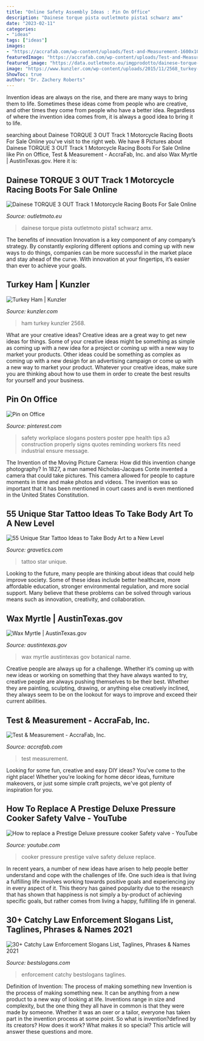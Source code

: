 ```yaml
---
title: "Online Safety Assembly Ideas : Pin On Office"
description: "Dainese torque pista outletmoto pista1 schwarz amx"
date: "2023-02-11"
categories:
- "ideas"
tags: ["ideas"]
images:
- "https://accrafab.com/wp-content/uploads/Test-and-Measurement-1600x1067.jpg"
featuredImage: "https://accrafab.com/wp-content/uploads/Test-and-Measurement-1600x1067.jpg"
featured_image: "https://data.outletmoto.eu/imgprodotto/dainese-torque-3-out-track-1-motorcycle-racing-boots_114476_zoom.jpg"
image: "https://www.kunzler.com/wp-content/uploads/2015/11/2568_turkey-ham.jpg"
ShowToc: true
author: "Dr. Zachery Roberts"
---
```



Invention ideas are always on the rise, and there are many ways to bring them to life. Sometimes these ideas come from people who are creative, and other times they come from people who have a better idea. Regardless of where the invention idea comes from, it is always a good idea to bring it to life.

	

		
searching about Dainese TORQUE 3 OUT Track 1 Motorcycle Racing Boots For Sale Online you've visit to the right web. We have 8 Pictures about Dainese TORQUE 3 OUT Track 1 Motorcycle Racing Boots For Sale Online like Pin on Office, Test &amp; Measurement - AccraFab, Inc. and also Wax Myrtle | AustinTexas.gov. Here it is:
		
    
## Dainese TORQUE 3 OUT Track 1 Motorcycle Racing Boots For Sale Online

<img loading=lazy src="https://data.outletmoto.eu/imgprodotto/dainese-torque-3-out-track-1-motorcycle-racing-boots_114476_zoom.jpg" onerror="this.onerror=null;this.src='https://tse3.mm.bing.net/th?id=OIP.VIMYCSC5bdK_bCDfK_ZHfAHaHa&amp;pid=15.1';" alt="Dainese TORQUE 3 OUT Track 1 Motorcycle Racing Boots For Sale Online">

_Source: outletmoto.eu_

>dainese torque pista outletmoto pista1 schwarz amx. 

	

The benefits of innovation
Innovation is a key component of any company’s strategy. By constantly exploring different options and coming up with new ways to do things, companies can be more successful in the market place and stay ahead of the curve. With innovation at your fingertips, it’s easier than ever to achieve your goals.

    
## Turkey Ham | Kunzler

<img loading=lazy src="https://www.kunzler.com/wp-content/uploads/2015/11/2568_turkey-ham.jpg" onerror="this.onerror=null;this.src='https://tse2.mm.bing.net/th?id=OIP.4mbTRW-IIIyU1pJ-LCjL_wHaHa&amp;pid=15.1';" alt="Turkey Ham | Kunzler">

_Source: kunzler.com_

>ham turkey kunzler 2568. 

	

What are your creative ideas?
Creative ideas are a great way to get new ideas for things. Some of your creative ideas might be something as simple as coming up with a new idea for a project or coming up with a new way to market your products. Other ideas could be something as complex as coming up with a new design for an advertising campaign or come up with a new way to market your product. Whatever your creative ideas, make sure you are thinking about how to use them in order to create the best results for yourself and your business.

    
## Pin On Office

<img loading=lazy src="https://i.pinimg.com/736x/f1/9c/d9/f19cd979d7fc649feb2438aa61f0feb9.jpg" onerror="this.onerror=null;this.src='https://tse1.mm.bing.net/th?id=OIP.4PrwoDZBZVUoA6LJN6z4ywAAAA&amp;pid=15.1';" alt="Pin on Office">

_Source: pinterest.com_

>safety workplace slogans posters poster ppe health tips a3 construction properly signs quotes reminding workers fits need industrial ensure message. 

	

The Invention of the Moving Picture Camera: How did this invention change photography?
In 1827, a man named Nicholas-Jacques Conte invented a camera that could take pictures. This camera allowed for people to capture moments in time and make photos and videos. The invention was so important that it has been mentioned in court cases and is even mentioned in the United States Constitution.

    
## 55 Unique Star Tattoo Ideas To Take Body Art To A New Level

<img loading=lazy src="https://www.gravetics.com/wp-content/uploads/2017/03/star-tattoo-startattoo-lettering-womantattoo-armlettering.jpg" onerror="this.onerror=null;this.src='https://tse3.mm.bing.net/th?id=OIP.gk8psVWRuuhcnDmGT2NWVgHaHa&amp;pid=15.1';" alt="55 Unique Star Tattoo Ideas to Take Body Art to a New Level">

_Source: gravetics.com_

>tattoo star unique. 

	

Looking to the future, many people are thinking about ideas that could help improve society. Some of these ideas include better healthcare, more affordable education, stronger environmental regulation, and more social support. Many believe that these problems can be solved through various means such as innovation, creativity, and collaboration.

    
## Wax Myrtle | AustinTexas.gov

<img loading=lazy src="https://www.austintexas.gov/sites/default/files/WaxMyrtle-close.jpg" onerror="this.onerror=null;this.src='https://tse2.mm.bing.net/th?id=OIP.HvBNFTFYeWqMu-indEEh1QHaHa&amp;pid=15.1';" alt="Wax Myrtle | AustinTexas.gov">

_Source: austintexas.gov_

>wax myrtle austintexas gov botanical name. 

	

Creative people are always up for a challenge. Whether it’s coming up with new ideas or working on something that they have always wanted to try, creative people are always pushing themselves to be their best. Whether they are painting, sculpting, drawing, or anything else creatively inclined, they always seem to be on the lookout for ways to improve and exceed their current abilities.

    
## Test &amp; Measurement - AccraFab, Inc.

<img loading=lazy src="https://accrafab.com/wp-content/uploads/Test-and-Measurement-1600x1067.jpg" onerror="this.onerror=null;this.src='https://tse3.mm.bing.net/th?id=OIP.07mQ_aENc5AdK3Z14mTtXgHaE8&amp;pid=15.1';" alt="Test &amp; Measurement - AccraFab, Inc.">

_Source: accrafab.com_

>test measurement. 

	

Looking for some fun, creative and easy DIY ideas? You've come to the right place! Whether you're looking for home décor ideas, furniture makeovers, or just some simple craft projects, we've got plenty of inspiration for you.

    
## How To Replace A Prestige Deluxe Pressure Cooker Safety Valve - YouTube

<img loading=lazy src="http://i.ytimg.com/vi/fWIFhRjVA1M/maxresdefault.jpg" onerror="this.onerror=null;this.src='https://tse1.mm.bing.net/th?id=OIP.xz3hg0QpcDoKW_CmlrQDPQHaEK&amp;pid=15.1';" alt="How to replace a Prestige Deluxe pressure cooker Safety valve - YouTube">

_Source: youtube.com_

>cooker pressure prestige valve safety deluxe replace. 

	

In recent years, a number of new ideas have arisen to help people better understand and cope with the challenges of life. One such idea is that living a fulfilling life involves working towards positive goals and experiencing joy in every aspect of it. This theory has gained popularity due to the research that has shown that happiness is not simply a by-product of achieving specific goals, but rather comes from living a happy, fulfilling life in general.

    
## 30+ Catchy Law Enforcement Slogans List, Taglines, Phrases &amp; Names 2021

<img loading=lazy src="https://www.bestslogans.com/img/searches/catchy-law-enforcement-slogans-list-201801_2020.png" onerror="this.onerror=null;this.src='https://tse4.mm.bing.net/th?id=OIP.8nKJB2jxHg2AhDyz4rGlywHaGL&amp;pid=15.1';" alt="30+ Catchy Law Enforcement Slogans List, Taglines, Phrases &amp; Names 2021">

_Source: bestslogans.com_

>enforcement catchy bestslogans taglines. 

	

Definition of Invention: The process of making something new
Invention is the process of making something new. It can be anything from a new product to a new way of looking at life. Inventions range in size and complexity, but the one thing they all have in common is that they were made by someone. Whether it was an oxer or a tailor, everyone has taken part in the invention process at some point. So what is invention?defined by its creators? How does it work? What makes it so special? This article will answer these questions and more.

